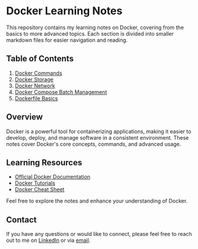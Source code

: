 # Docker Learning Notes

This repository contains my learning notes on Docker, covering from the basics to more advanced topics. Each section is divided into smaller markdown files for easier navigation and reading.

## Table of Contents

1. [Docker Commands](./Docker-note/01%20Docker%20Commands.md)
2. [Docker Storage](./Docker-note/02%20Docker%20Storage.md)
3. [Docker Network](./Docker-note/03%20Docker%20Network.md)
4. [Docker Compose Batch Management](./Docker-note/04%20Docker%20Compose%20Batch%20Management.md)
5. [Dockerfile Basics](./Docker-note/05%20Dockerfile%20Basics.md)

## Overview

Docker is a powerful tool for containerizing applications, making it easier to develop, deploy, and manage software in a consistent environment. These notes cover Docker's core concepts, commands, and advanced usage.

## Learning Resources

- [Official Docker Documentation](https://docs.docker.com/)
- [Docker Tutorials](https://www.docker.com/101-tutorial)
- [Docker Cheat Sheet](https://dockerlabs.collabnix.com/docker/cheatsheet/)

Feel free to explore the notes and enhance your understanding of Docker.

## Contact

If you have any questions or would like to connect, please feel free to reach out to me on [LinkedIn](https://www.linkedin.com/in/your-linkedin-profile) or via [email](mailto:your-email@example.com).
